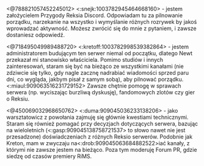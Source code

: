 <@788821057452245012> <:snejk:1003782945464668160> - jestem założycielem Przygody Reksia Discord. Odpowiadam tu za pilnowanie porządku, narzekanie na wszystko i wymyślanie różnych rozrywek by jakoś wprowadzać aktywność. Możesz zwrócić się do mnie z pytaniem, i zawsze dostaniesz odpowiedź.

<@718495049989488720> <:kretoff:1003782998539382864> - jestem administratorem budującym ten serwer niemal od początku, dlatego Newt przekazał mi stanowisko właściciela. Pomimo studiów i innych zainteresowań, staram się być na bieżąco ze wszystkimi kanałami (nie zdziwcie się tylko, gdy nagle zacznę nadrabiać wiadomości sprzed paru dni, co wygląda, jakbym pisał z samym sobą), aby pilnować porządku. <:miaul:909063516231729152> Zawsze chętnie pomogę w sprawach serwera (np. wyciszając burzliwą dyskusję), fandomowych zlotów czy gier o Reksiu. 

<@450069032968650762> <:duma:909045036233138206> - jako warsztatowicz z powołania zajmuję się głównie kwestiami technicznymi. Staram się również pomagać przy decyzjach dotyczących serwera, bazując na wieloletnich (<:gasp:909045138758721537> to słowo nawet nie jest przesadzone) doświadczeniach z różnych Reksio serwerów. Podobnie jak Kreton, mam w zwyczaju na<:drob:909045063684882522>iać kanały, z którymi nie zawsze jestem na bieżąco. Poza tym moderuję Forum PR, gdzie siedzę od czasów premiery RiMS.